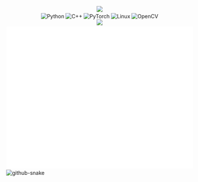 <!-- 动态打字 -->
<div align="center"> 
    <a href="https://sunguoqi.com/"> <img src="https://readme-typing-svg.herokuapp.com/?lines=长风破浪会有时，直挂云帆济沧海。;路在脚下，少年加油！&center=true&size=25"> </a>
</div>

<div align="center">
    <img src="https://img.shields.io/badge/Python-3776AB?style=for-the-badge&logo=python&logoColor=white" alt="Python" class="badge pulse">
    <img src="https://img.shields.io/badge/C++-00599C?style=for-the-badge&logo=c%2B%2B&logoColor=white" alt="C++" class="badge">
    <img src="https://img.shields.io/badge/PyTorch-EE4C2C?style=for-the-badge&logo=pytorch&logoColor=white" alt="PyTorch" class="badge">
    <img src="https://img.shields.io/badge/Linux-FCC624?style=for-the-badge&logo=linux&logoColor=black" alt="Linux" class="badge">
    <img src="https://img.shields.io/badge/OpenCV-5C3EE8?style=for-the-badge&logo=opencv&logoColor=white" alt="OpenCV" class="badge">
</div>

<div align="center">
  <!-- 修仙 -->
  <img src="https://github-immortality.vercel.app/api?username=Daily-AC">
</div>

<div align="center">
  <img src="/github-metrics.svg">
</div>

<!-- 贪吃蛇 -->
<picture>
    <source media="(prefers-color-scheme: dark)" srcset="https://cdn.jsdelivr.net/gh/sun0225SUN/sun0225SUN/profile-snake-contrib/github-contribution-grid-snake-dark.svg" />
    <source media="(prefers-color-scheme: light)" srcset="https://cdn.jsdelivr.net/gh/sun0225SUN/sun0225SUN/profile-snake-contrib/github-contribution-grid-snake.svg" />
    <img alt="github-snake" src="https://cdn.jsdelivr.net/gh/sun0225SUN/sun0225SUN/profile-snake-contrib/github-contribution-grid-snake-dark.svg" />
</picture>
